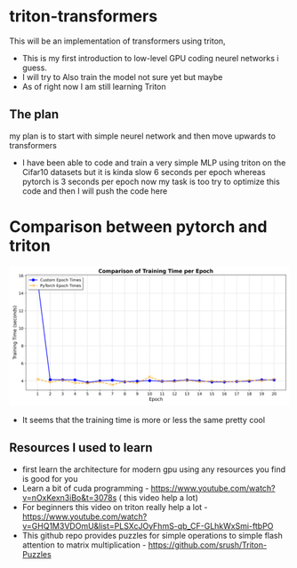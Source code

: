 # triton-transformers

This will be an implementation of  transformers using triton, 
- This is my first introduction to low-level GPU coding neurel networks i guess. 
- I will try to Also train the model not sure yet but maybe 
- As of right now I am still learning Triton 

## The plan  
my plan is to start with simple neurel network and then move upwards to transformers 

- I have been able to code and train a very simple MLP using triton on the Cifar10 datasets but it is kinda slow 6 seconds per epoch whereas pytorch is 3 seconds per epoch now my task is too try to optimize this code and then I will push the code here 

# Comparison between pytorch and triton 

![image](utils/images/epoch_time_comparison.png)

- It seems that the training time is more or less the same pretty cool 
  
## Resources I used to learn 
- first learn the architecture for modern gpu using any resources you find is good for you
- Learn a bit of cuda programming - https://www.youtube.com/watch?v=nOxKexn3iBo&t=3078s ( this video help a lot)
- For  beginners this video on triton really help  a lot - https://www.youtube.com/watch?v=GHQ1M3VDOmU&list=PLSXcJOyFhmS-qb_CF-GLhkWxSmi-ftbPO
- This github repo provides puzzles for simple operations to simple flash attention to matrix multiplication - https://github.com/srush/Triton-Puzzles
